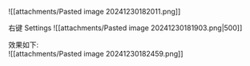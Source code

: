 ![[attachments/Pasted image 20241230182011.png]]


右键 Settings 
![[attachments/Pasted image 20241230181903.png|500]]

效果如下:  
![[attachments/Pasted image 20241230182459.png]]
